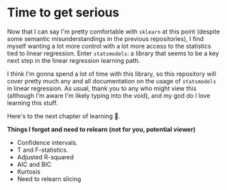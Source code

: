 # Time to get serious

Now that I can say I'm pretty comfortable with `sklearn` at this point (despite some semantic misunderstandings in the previous repositories), I find myself wanting a lot more control with a lot more access to the statistics tied to linear regression. Enter `statsmodels`: a library that seems to be a key next step in the linear regression learning path.

I think I'm gonna spend a lot of time with this library, so this repository will cover pretty much any and all documentation on the usage of `statsmodels` in linear regression. As usual, thank you to any who might view this (although I'm aware I'm likely typing into the void), and my god do I love learning this stuff.

Here's to the next chapter of learning 🥂.

**Things I forgot and need to relearn (not for you, potential viewer)**
* Confidence intervals.
* T and F-statistics.
* Adjusted R-squared
* AIC and BIC
* Kurtosis
* Need to relearn slicing